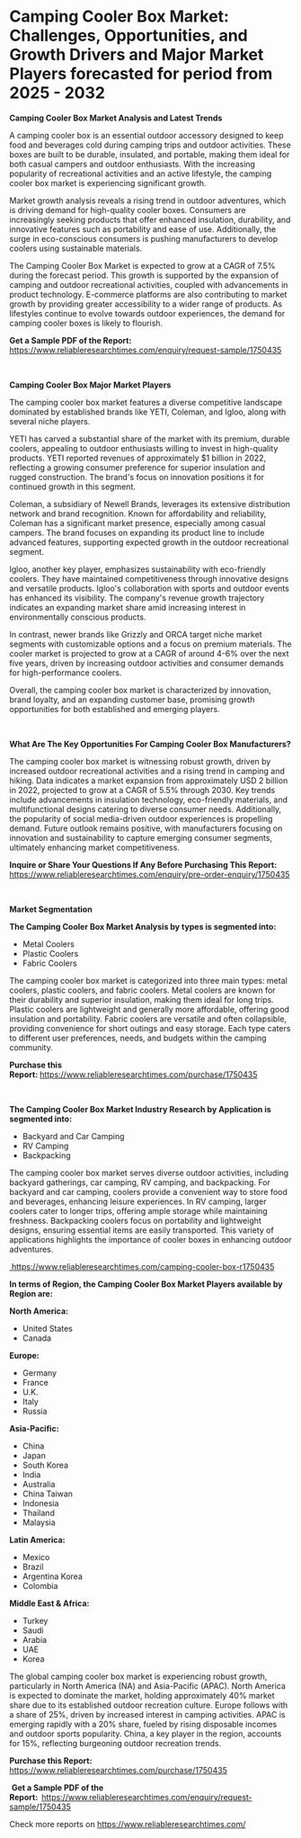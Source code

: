 <p><h1>Camping Cooler Box Market: Challenges, Opportunities, and Growth Drivers and Major Market Players forecasted for period from 2025 - 2032</h1></p><p><strong>Camping Cooler Box Market Analysis and Latest Trends</strong></p>
<p><p>A camping cooler box is an essential outdoor accessory designed to keep food and beverages cold during camping trips and outdoor activities. These boxes are built to be durable, insulated, and portable, making them ideal for both casual campers and outdoor enthusiasts. With the increasing popularity of recreational activities and an active lifestyle, the camping cooler box market is experiencing significant growth.</p><p>Market growth analysis reveals a rising trend in outdoor adventures, which is driving demand for high-quality cooler boxes. Consumers are increasingly seeking products that offer enhanced insulation, durability, and innovative features such as portability and ease of use. Additionally, the surge in eco-conscious consumers is pushing manufacturers to develop coolers using sustainable materials. </p><p>The Camping Cooler Box Market is expected to grow at a CAGR of 7.5% during the forecast period. This growth is supported by the expansion of camping and outdoor recreational activities, coupled with advancements in product technology. E-commerce platforms are also contributing to market growth by providing greater accessibility to a wider range of products. As lifestyles continue to evolve towards outdoor experiences, the demand for camping cooler boxes is likely to flourish.</p></p>
<p><strong>Get a Sample PDF of the Report:&nbsp;</strong> <a href="https://www.reliableresearchtimes.com/enquiry/request-sample/1750435?utm_campaign=2042&utm_medium=2&utm_source=Github&utm_content=ia&utm_term=04042025&utm_id=camping-cooler-box">https://www.reliableresearchtimes.com/enquiry/request-sample/1750435</a></p>
<p>&nbsp;</p>
<p><strong>Camping Cooler Box Major Market Players</strong></p>
<p><p>The camping cooler box market features a diverse competitive landscape dominated by established brands like YETI, Coleman, and Igloo, along with several niche players. </p><p>YETI has carved a substantial share of the market with its premium, durable coolers, appealing to outdoor enthusiasts willing to invest in high-quality products. YETI reported revenues of approximately $1 billion in 2022, reflecting a growing consumer preference for superior insulation and rugged construction. The brand's focus on innovation positions it for continued growth in this segment.</p><p>Coleman, a subsidiary of Newell Brands, leverages its extensive distribution network and brand recognition. Known for affordability and reliability, Coleman has a significant market presence, especially among casual campers. The brand focuses on expanding its product line to include advanced features, supporting expected growth in the outdoor recreational segment.</p><p>Igloo, another key player, emphasizes sustainability with eco-friendly coolers. They have maintained competitiveness through innovative designs and versatile products. Igloo's collaboration with sports and outdoor events has enhanced its visibility. The company's revenue growth trajectory indicates an expanding market share amid increasing interest in environmentally conscious products.</p><p>In contrast, newer brands like Grizzly and ORCA target niche market segments with customizable options and a focus on premium materials. The cooler market is projected to grow at a CAGR of around 4-6% over the next five years, driven by increasing outdoor activities and consumer demands for high-performance coolers.</p><p>Overall, the camping cooler box market is characterized by innovation, brand loyalty, and an expanding customer base, promising growth opportunities for both established and emerging players.</p></p>
<p>&nbsp;</p>
<p><strong>What Are The Key Opportunities For Camping Cooler Box Manufacturers?</strong></p>
<p><p>The camping cooler box market is witnessing robust growth, driven by increased outdoor recreational activities and a rising trend in camping and hiking. Data indicates a market expansion from approximately USD 2 billion in 2022, projected to grow at a CAGR of 5.5% through 2030. Key trends include advancements in insulation technology, eco-friendly materials, and multifunctional designs catering to diverse consumer needs. Additionally, the popularity of social media-driven outdoor experiences is propelling demand. Future outlook remains positive, with manufacturers focusing on innovation and sustainability to capture emerging consumer segments, ultimately enhancing market competitiveness.</p></p>
<p><strong>Inquire or Share Your Questions If Any Before Purchasing This Report:</strong> <a href="https://www.reliableresearchtimes.com/enquiry/pre-order-enquiry/1750435?utm_campaign=2042&utm_medium=2&utm_source=Github&utm_content=ia&utm_term=04042025&utm_id=camping-cooler-box">https://www.reliableresearchtimes.com/enquiry/pre-order-enquiry/1750435</a></p>
<p>&nbsp;</p>
<p><strong>Market Segmentation</strong></p>
<p><strong>The Camping Cooler Box Market Analysis by types is segmented into:</strong></p>
<p><ul><li>Metal Coolers</li><li>Plastic Coolers</li><li>Fabric Coolers</li></ul></p>
<p><p>The camping cooler box market is categorized into three main types: metal coolers, plastic coolers, and fabric coolers. Metal coolers are known for their durability and superior insulation, making them ideal for long trips. Plastic coolers are lightweight and generally more affordable, offering good insulation and portability. Fabric coolers are versatile and often collapsible, providing convenience for short outings and easy storage. Each type caters to different user preferences, needs, and budgets within the camping community.</p></p>
<p><strong>Purchase this Report:&nbsp;</strong><a href="https://www.reliableresearchtimes.com/purchase/1750435?utm_campaign=2042&utm_medium=2&utm_source=Github&utm_content=ia&utm_term=04042025&utm_id=camping-cooler-box">https://www.reliableresearchtimes.com/purchase/1750435</a></p>
<p>&nbsp;</p>
<p><strong>The Camping Cooler Box Market Industry Research by Application is segmented into:</strong></p>
<p><ul><li>Backyard and Car Camping</li><li>RV Camping</li><li>Backpacking</li></ul></p>
<p><p>The camping cooler box market serves diverse outdoor activities, including backyard gatherings, car camping, RV camping, and backpacking. For backyard and car camping, coolers provide a convenient way to store food and beverages, enhancing leisure experiences. In RV camping, larger coolers cater to longer trips, offering ample storage while maintaining freshness. Backpacking coolers focus on portability and lightweight designs, ensuring essential items are easily transported. This variety of applications highlights the importance of cooler boxes in enhancing outdoor adventures.</p></p>
<p><a href="https://www.reliableresearchtimes.com/camping-cooler-box-r1750435?utm_campaign=2042&utm_medium=2&utm_source=Github&utm_content=ia&utm_term=04042025&utm_id=camping-cooler-box">&nbsp;https://www.reliableresearchtimes.com/camping-cooler-box-r1750435</a></p>
<p><strong>In terms of Region, the Camping Cooler Box Market Players available by Region are:</strong></p>
<p>
    <p> <strong> North America: </strong>
        <ul>
            <li>United States</li>
            <li>Canada</li>
        </ul>
        </p> 
    <p> <strong> Europe: </strong>
        <ul>
            <li>Germany</li>
            <li>France</li>
            <li>U.K.</li>
            <li>Italy</li>
            <li>Russia</li>
        </ul>
        </p> 
    <p> <strong> Asia-Pacific: </strong>
        <ul>
            <li>China</li>
            <li>Japan</li>
            <li>South Korea</li>
            <li>India</li>
            <li>Australia</li>
            <li>China Taiwan</li>
            <li>Indonesia</li>
            <li>Thailand</li>
            <li>Malaysia</li>
        </ul>
        </p> 
    <p> <strong> Latin America: </strong>
        <ul>
            <li>Mexico</li>
            <li>Brazil</li>
            <li>Argentina Korea</li>
            <li>Colombia</li>
        </ul>
        </p> 
    <p> <strong> Middle East & Africa: </strong>
        <ul>
            <li>Turkey</li>
            <li>Saudi</li>
            <li>Arabia</li>
            <li>UAE</li>
            <li>Korea</li>
        </ul>
    </p>
    </p>
<p><p>The global camping cooler box market is experiencing robust growth, particularly in North America (NA) and Asia-Pacific (APAC). North America is expected to dominate the market, holding approximately 40% market share due to its established outdoor recreation culture. Europe follows with a share of 25%, driven by increased interest in camping activities. APAC is emerging rapidly with a 20% share, fueled by rising disposable incomes and outdoor sports popularity. China, a key player in the region, accounts for 15%, reflecting burgeoning outdoor recreation trends.</p></p>
<p><strong>Purchase this Report: </strong><a href="https://www.reliableresearchtimes.com/purchase/1750435?utm_campaign=2042&utm_medium=2&utm_source=Github&utm_content=ia&utm_term=04042025&utm_id=camping-cooler-box">https://www.reliableresearchtimes.com/purchase/1750435</a></p>
<p>&nbsp;<strong>Get a Sample PDF of the Report:&nbsp;&nbsp;</strong><a href="https://www.reliableresearchtimes.com/enquiry/request-sample/1750435?utm_campaign=2042&utm_medium=2&utm_source=Github&utm_content=ia&utm_term=04042025&utm_id=camping-cooler-box">https://www.reliableresearchtimes.com/enquiry/request-sample/1750435</a></p>
<p><strong></strong></p>
<p>Check more reports on <a href="https://www.reliableresearchtimes.com/?utm_campaign=2042&utm_medium=2&utm_source=Github&utm_content=ia&utm_term=04042025&utm_id=camping-cooler-box">https://www.reliableresearchtimes.com/</a></p>
